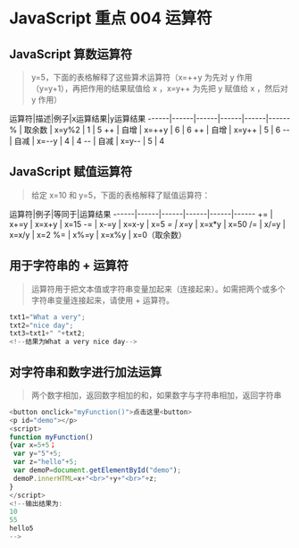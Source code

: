 # JavaScript 重点 004 运算符
## JavaScript 算数运算符
>y=5，下面的表格解释了这些算术运算符（x=++y 为先对 y 作用（y=y+1），再把作用的结果赋值给 x ，x=y++ 为先把 y 赋值给 x ，然后对 y 作用）

运算符|描述|例子|x运算结果|y运算结果
------|------|------|------|------|------
% | 取余数 | x=y%2 | 1 | 5
++ | 自增 | x=++y | 6 | 6
++ | 自增 | x=y++ | 5 | 6
-- | 自减 | x=--y | 4 | 4
-- | 自减 | x=y-- | 5 | 4

## JavaScript 赋值运算符
>给定 x=10 和 y=5，下面的表格解释了赋值运算符：

运算符|例子|等同于|运算结果
------|------|------|------|------|------
+= | x+=y | x=x+y | x=15
-= | x-=y | x=x-y | x=5 
*= | x*=y | x=x*y | x=50
/= | x/=y | x=x/y | x=2 
%= | x%=y | x=x%y |  x=0（取余数）

## 用于字符串的 + 运算符
>运算符用于把文本值或字符串变量加起来（连接起来）。如需把两个或多个字符串变量连接起来，请使用 + 运算符。

```JavaScript 
txt1="What a very";
txt2="nice day";
txt3=txt1+" "+txt2;
<!--结果为What a very nice day-->
```

## 对字符串和数字进行加法运算
>两个数字相加，返回数字相加的和，如果数字与字符串相加，返回字符串

```JavaScript 
<button onclick="myFunction()">点击这里<button>
<p id="demo"></p>
<script>
function myFunction()
{var x=5+5；
 var y="5"+5;
 var z="hello"+5;
 var demoP=document.getElementById("demo");
 demoP.innerHTML=x+"<br>"+y+"<br>"+z;
}
</script>
<!--输出结果为:
10
55
hello5
-->
```
